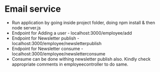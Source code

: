 # Email service

 - Run application by going inside project folder, doing npm install & then node server.js
 - Endpoint for Adding a user - localhost:3000/employee/add
 - Endpoint for Newsletter publish - localhost:3000/employee/newsletterpublish
 - Endpoint for Newsletter consume - localhost:3000/employee/newsletterconsume
 - Consume can be done withing newsletter publish also. Kindly check appropriate comments in employeecontroller to do same.